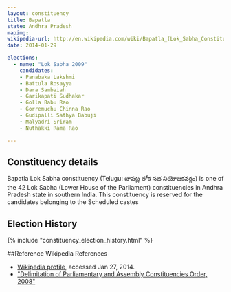 ```yaml
---
layout: constituency
title: Bapatla
state: Andhra Pradesh
mapimg: 
wikipedia-url: http://en.wikipedia.com/wiki/Bapatla_(Lok_Sabha_Constituency)
date: 2014-01-29

elections: 
  - name: "Lok Sabha 2009"
    candidates: 
    - Panabaka Lakshmi 
    - Battula Rosayya 
    - Dara Sambaiah 
    - Garikapati Sudhakar 
    - Golla Babu Rao 
    - Gorremuchu Chinna Rao 
    - Gudipalli Sathya Babuji 
    - Malyadri Sriram 
    - Nuthakki Rama Rao 

---
```

## Constituency details
Bapatla Lok Sabha constituency (Telugu: బాపట్ల లోక సభ నియోజకవర్గం) is one of the 42 Lok Sabha (Lower House of the Parliament) constituencies in Andhra Pradesh state in southern India. This constituency is reserved for the candidates belonging to the Scheduled castes




## Election History
{% include "constituency_election_history.html" %}

##Reference
Wikipedia References
- [Wikipedia profile]({{page.profile.wikipedia}}), accessed Jan 27, 2014.
- ["Delimitation of Parliamentary and Assembly Constituencies Order, 2008"][wiki1]

[wiki1]: http://eci.nic.in/eci_main/CurrentElections/CONSOLIDATED_ORDER%20_ECI%20.pdf
